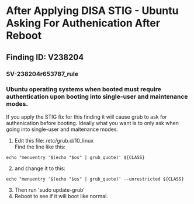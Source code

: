 # After Applying DISA STIG - Ubuntu Asking For Authenication After Reboot 
## Finding ID: V238204
### SV-238204r653787_rule
### Ubuntu operating systems when booted must require authentication upon booting into single-user and maintenance modes.

If you apply the STIG fix for this finding it will cause grub to ask for authenication before booting. Ideally what you want is to only ask when going into single-user and maitenance modes. 

1. Edit this file: /etc/grub.d/10_linux  
Find the line like this: 
```
echo "menuentry '$(echo "$os" | grub_quote)' ${CLASS}
```

2. and change it to this: 
```
echo "menuentry '$(echo "$os" | grub_quote)' --unrestricted ${CLASS}
```

3. Then run 'sudo update-grub'
4. Reboot to see if it will boot like normal. 

